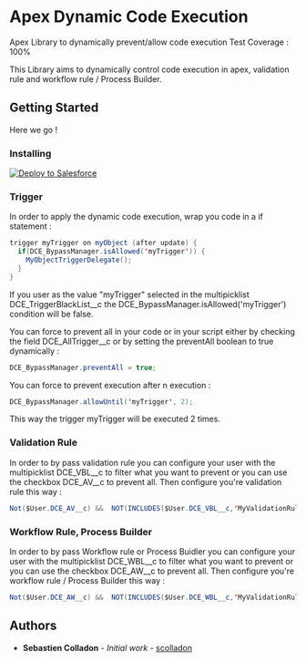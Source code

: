 # Apex Dynamic Code Execution
Apex Library to dynamically prevent/allow code execution
Test Coverage : 100%

This Library aims to dynamically control code execution in apex, validation rule and workflow rule / Process Builder.

## Getting Started

Here we go !

### Installing

<a href="https://githubsfdeploy.herokuapp.com?owner=scolladon&repo=DCE">
  <img alt="Deploy to Salesforce" src="https://raw.githubusercontent.com/afawcett/githubsfdeploy/master/src/main/webapp/resources/img/deploy.png">
</a>


### Trigger

In order to apply the dynamic code execution, wrap you code in a if statement :
```java
trigger myTrigger on myObject (after update) {
  if(DCE_BypassManager.isAllowed('myTrigger')) {
    MyObjectTriggerDelegate();
  } 
}
```

If you user as the value "myTrigger" selected in the multipicklist DCE_TriggerBlackList__c the DCE_BypassManager.isAllowed('myTrigger') condition will be false.

You can force to prevent all in your code or in your script either by checking the field DCE_AllTrigger__c or by setting the preventAll boolean to true dynamically :
```java
DCE_BypassManager.preventAll = true;
```

You can force to prevent execution after n execution :
```java
DCE_BypassManager.allowUntil('myTrigger', 2);
```
This way the trigger myTrigger will be executed 2 times.

### Validation Rule

In order to by pass validation rule you can configure your user with the multipicklist DCE_VBL__c to filter what you want to prevent or you can use the checkbox DCE_AV__c to prevent all.
Then configure you're validation rule this way :
```java
Not($User.DCE_AV__c) &&  NOT(INCLUDES($User.DCE_VBL__c,'MyValidationRule')) && MyConditions
```

### Workflow Rule, Process Builder
In order to by pass Workflow rule or Process Buidler you can configure your user with the multipicklist DCE_WBL__c to filter what you want to prevent or you can use the checkbox DCE_AW__c to prevent all.
Then configure you're workflow rule / Process Builder this way :
```java
Not($User.DCE_AW__c) &&  NOT(INCLUDES($User.DCE_WBL__c,'MyValidationRule')) && MyConditions
```

## Authors

* **Sebastien Colladon** - *Initial work* - [scolladon](https://github.com/scolladon)